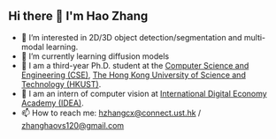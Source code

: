 ## Hi there 👋 I'm Hao Zhang


- 🌱 I’m interested in 2D/3D object detection/segmentation and multi-modal learning.
- 🌱 I’m currently learning diffusion models
- 🏫 I am a third-year Ph.D. student at the [Computer Science and Engineering (CSE)](https://cse.hkust.edu.hk/), [The Hong Kong University of Science and Technology (HKUST)](https://hkust.edu.hk/).
- 🔭 I am an intern of computer vision at [International Digital Economy Academy (IDEA)](https://idea.edu.cn/).
- 📫 How to reach me: hzhangcx@connect.ust.hk / zhanghaovs120@gmail.com



